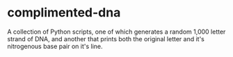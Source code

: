 # complimented-dna
A collection of Python scripts, one of which generates a random 1,000 letter strand of DNA, and another that prints both the original letter and it's nitrogenous base pair on it's line.
